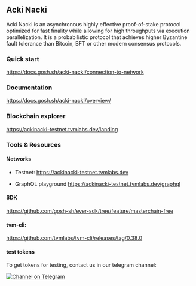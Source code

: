 ## Acki Nacki
Acki Nacki is an asynchronous highly effective proof-of-stake protocol optimized for fast finality while allowing for high throughputs via execution parallelization. It is a probabilistic protocol that achieves higher Byzantine fault tolerance than Bitcoin, BFT or other modern consensus protocols.

### Quick start
https://docs.gosh.sh/acki-nacki/connection-to-network

### Documentation
https://docs.gosh.sh/acki-nacki/overview/

### Blockchain explorer
https://ackinacki-testnet.tvmlabs.dev/landing

### Tools & Resources

#### Networks
* Testnet: https://ackinacki-testnet.tvmlabs.dev
 
* GraphQL playground
https://ackinacki-testnet.tvmlabs.dev/graphql

#### SDK

https://github.com/gosh-sh/ever-sdk/tree/feature/masterchain-free
    
#### tvm-cli:
https://github.com/tvmlabs/tvm-cli/releases/tag/0.38.0

#### test tokens

To get tokens for testing, contact us in our telegram channel:

[![Channel on Telegram](https://img.shields.io/badge/chat-on%20telegram-9cf.svg)](https://t.me/+1tWNH2okaPthMWU0)
